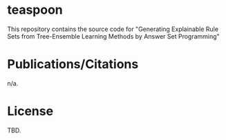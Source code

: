 # teaspoon

This repository contains the source code for "Generating Explainable Rule Sets from Tree-Ensemble Learning Methods by Answer Set Programming"

# Publications/Citations
n/a.

# License
TBD.